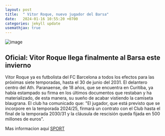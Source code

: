 ```yaml
---
layout: post
title:  " Vitor Roque, nuevo jugador del Barsa"
date:   2024-01-16 10:55:20 +0700
categories: jekyll update
usemathjax: true
---
```

![image](https://github.com/vNoxpe/jekyll-klise/assets/151034282/2e2050d1-9a14-40db-b0dd-c2ce5f3b3c74)

## Oficial: Vitor Roque llega finalmente al Barsa este invierno
Vitor Roque ya es futbolista del FC Barcelona a todos los efectos para las próximas siete temporadas, hasta el 30 de junio del 2031. El delantero centro del Ath. Paranaense, de 18 años, que se encuentra en Curitiba, ya había estampado su firma en los últimos documentos que restaban y ha materializado, de esta manera, su sueño de acabar vistiendo la camiseta blaugrana. El club ha comunicado que: "El jugador, que está previsto que se incorpore en la temporada 2024/25, firmará un contrato con el Club hasta el final de la temporada 2030/31 y la cláusula de rescisión queda fijada en 500 millones de euros".

Mas informacion aquí
[SPORT](https://www.sport.es/es/noticias/barca/oficial-vitor-roque-ficha-barca-89701204)
